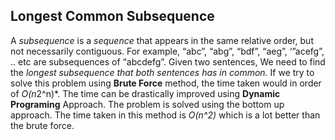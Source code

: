 Longest Common Subsequence
------------------------

  A *subsequence* is a *sequence* that appears in the same relative order, but not necessarily contiguous. For example, “abc”, “abg”, “bdf”, “aeg”, ‘”acefg”, .. etc are subsequences of “abcdefg”. Given two sentences, We need to find the *longest subsequence that both sentences has in common.* 
  If we try to solve this problem using **Brute Force** method, the time taken would in order of *O(n*2^n)*. The time can be drastically improved using **Dynamic Programing** Approach.
  The problem is solved using the bottom up approach. The time taken in this method is *O(n^2)* which is a lot better than the brute force.
